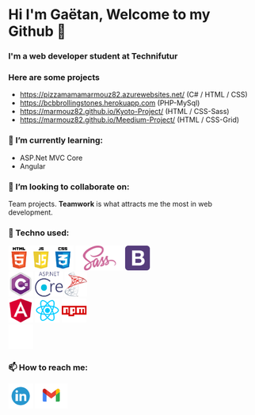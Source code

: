# Hi I'm Gaëtan, Welcome to my Github 👋

### I'm a web developer student at Technifutur

### Here are some projects

- https://pizzamamamarmouz82.azurewebsites.net/ (C# / HTML / CSS)
- https://bcbbrollingstones.herokuapp.com (PHP-MySql)
- https://marmouz82.github.io/Kyoto-Project/ (HTML / CSS-Sass)
- https://marmouz82.github.io/Meedium-Project/ (HTML / CSS-Grid)

### 🌱 I’m currently learning:

- ASP.Net MVC Core
- Angular

### 👯 I’m looking to collaborate on:

Team projects. **Teamwork** is what attracts me the most in web development.

### 💬 Techno used:

<img src="./images/html-css-js.png" height="50px" />   <img src="./images/sass.png" height="50px" />   <img src="./images/bootstrap.png" height="50px" />  
<img src="./images/CSharp.png" height="50px" />   <img src="./images/core.png" height="50px" />        <img src="./images/sqlServer.png" height="50px" />  
<img src="./images/angular.png" height="50px" />   <img src="./images/react.png" height="50px" />   <img src="./images/npm.png" height="50px" />  
<img src="./images/github.png" height="50px" />

### 📫 How to reach me:

[<img src="https://github.com/Marmouz82/images/blob/main/linkedin.png?raw=true" height="50px" />](https://www.linkedin.com/in/ga%C3%ABtan-massart/) <a href="mailto:gtn.massart@gmail.com"><img src="https://github.com/Marmouz82/images/blob/main/Web-dev-logo/Gmail-logo.png?raw=true" height="50px" /></a>
